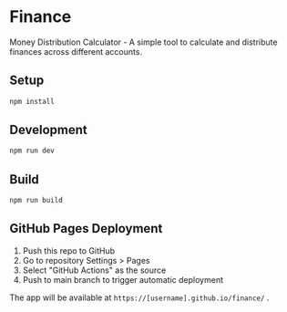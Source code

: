 # Finance

Money Distribution Calculator - A simple tool to calculate and distribute finances across different accounts.

## Setup

```bash
npm install
```

## Development

```bash
npm run dev
```

## Build

```bash
npm run build
```

## GitHub Pages Deployment

1. Push this repo to GitHub
2. Go to repository Settings > Pages
3. Select "GitHub Actions" as the source
4. Push to main branch to trigger automatic deployment

The app will be available at `https://[username].github.io/finance/`
.